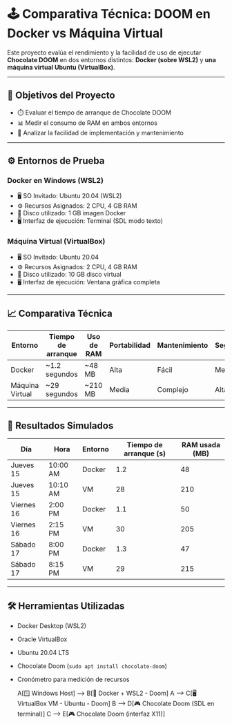 # 🕹️ Comparativa Técnica: DOOM en Docker vs Máquina Virtual

Este proyecto evalúa el rendimiento y la facilidad de uso de ejecutar **Chocolate DOOM** en dos entornos distintos: **Docker (sobre WSL2)** y **una máquina virtual Ubuntu (VirtualBox)**.

---

## 🎯 Objetivos del Proyecto

- ⏱️ Evaluar el tiempo de arranque de Chocolate DOOM
- 📊 Medir el consumo de RAM en ambos entornos
- 🔧 Analizar la facilidad de implementación y mantenimiento

---

## ⚙️ Entornos de Prueba

### Docker en Windows (WSL2)
- 🖥️ SO Invitado: Ubuntu 20.04 (WSL2)
- ⚙️ Recursos Asignados: 2 CPU, 4 GB RAM
- 💾 Disco utilizado: 1 GB imagen Docker
- 🖥️ Interfaz de ejecución: Terminal (SDL modo texto)

### Máquina Virtual (VirtualBox)
- 🖥️ SO Invitado: Ubuntu 20.04
- ⚙️ Recursos Asignados: 2 CPU, 4 GB RAM
- 💾 Disco utilizado: 10 GB disco virtual
- 🖥️ Interfaz de ejecución: Ventana gráfica completa

---

## 📈 Comparativa Técnica

| Entorno      | Tiempo de arranque | Uso de RAM  | Portabilidad | Mantenimiento | Seguridad |
|--------------|--------------------|-------------|--------------|----------------|------------|
| Docker       | ~1.2 segundos      | ~48 MB      | Alta         | Fácil          | Media      |
| Máquina Virtual | ~29 segundos     | ~210 MB     | Media        | Complejo       | Alta       |

---

## 📅 Resultados Simulados

| Día       | Hora      | Entorno | Tiempo de arranque (s) | RAM usada (MB) |
|-----------|-----------|---------|-------------------------|----------------|
| Jueves 15 | 10:00 AM  | Docker  | 1.2                     | 48             |
| Jueves 15 | 10:10 AM  | VM      | 28                      | 210            |
| Viernes 16| 2:00 PM   | Docker  | 1.1                     | 50             |
| Viernes 16| 2:15 PM   | VM      | 30                      | 205            |
| Sábado 17 | 8:00 PM   | Docker  | 1.3                     | 47             |
| Sábado 17 | 8:15 PM   | VM      | 29                      | 215            |

---

## 🛠️ Herramientas Utilizadas

- Docker Desktop (WSL2)
- Oracle VirtualBox
- Ubuntu 20.04 LTS
- Chocolate Doom (`sudo apt install chocolate-doom`)
- Cronómetro para medición de recursos

    A[🪟 Windows Host] --> B[🐳 Docker + WSL2 - Doom]
    A --> C[🖥️ VirtualBox VM - Ubuntu - Doom]
    B --> D[🎮 Chocolate Doom (SDL en terminal)]
    C --> E[🎮 Chocolate Doom (interfaz X11)]
